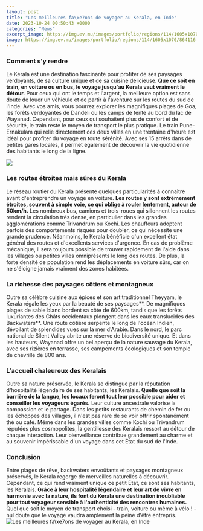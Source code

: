 ```yaml
---
layout: post
title: "Les meilleures fa\xe7ons de voyager au Kerala, en Inde"
date: 2023-10-24 00:50:43 +0000
categories: "News"
excerpt_image: https://img.ev.mu/images/portfolio/regions/114/1605x1070/864116.jpg
image: https://img.ev.mu/images/portfolio/regions/114/1605x1070/864116.jpg
---
```


### Comment s'y rendre
Le Kerala est une destination fascinante pour profiter de ses paysages verdoyants, de sa culture unique et de sa cuisine délicieuse. **Que ce soit en train, en voiture ou en bus, le voyage jusqu'au Kerala vaut vraiment le détour.** 
Pour ceux qui ont le temps et l'argent, la meilleure option est sans doute de louer un véhicule et de partir à l'aventure sur les routes du sud de l'Inde. Avec vos amis, vous pourrez explorer les magnifiques plages de Goa, les forêts verdoyantes de Dandeli ou les camps de tente au bord du lac de Wayanad. 
Cependant, pour ceux qui souhaitent plus de confort et de sécurité, le train reste le moyen de transport le plus pratique. Le train Pune-Ernakulam qui relie directement ces deux villes en une trentaine d'heure est idéal pour profiter du voyage en toute sérénité. Avec ses 15 arrêts dans de petites gares locales, il permet également de découvrir la vie quotidienne des habitants le long de la ligne.

![](http://blog.amplitudes.com/wp-content/uploads/2016/11/shutterstock_408038542-Kerala-backwaters-India-recadree.jpg)
### Les routes étroites mais sûres du Kerala
Le réseau routier du Kerala présente quelques particularités à connaître avant d'entreprendre un voyage en voiture. **Les routes y sont extrêmement étroites, souvent à simple voie, ce qui oblige à rouler lentement, autour de 50km/h.** Les nombreux bus, camions et trois-roues qui sillonnent les routes rendent la circulation très dense, en particulier dans les grandes agglomérations comme Trivandrum ou Kochi. Les chauffeurs adoptent parfois des comportements risqués pour doubler, ce qui nécessite une grande prudence.
Néanmoins, le Kerala bénéficie d'un excellent état général des routes et d'excellents services d'urgence. En cas de problème mécanique, il sera toujours possible de trouver rapidement de l'aide dans les villages ou petites villes omniprésents le long des routes. De plus, la forte densité de population rend les déplacements en voiture sûrs, car on ne s'éloigne jamais vraiment des zones habitées.
### La richesse des paysages côtiers et montagneux
Outre sa célèbre cuisine aux épices et son art traditionnel Theyyam, le Kerala régale les yeux par la beauté de ses paysages**. De magnifiques plages de sable blanc bordent sa côte de 600km, tandis que les forêts luxuriantes des Ghâts occidentaux plongent dans les eaux translucides des Backwaters**. 
Une route côtière serpente le long de l'océan Indien, dévoilant de splendides vues sur la mer d'Arabie. Dans le nord, le parc national de Silent Valley abrite une réserve de biodiversité unique. Et dans les hauteurs, Wayanad offre un bel aperçu de la nature sauvage du Kerala, avec ses rizières en terrasse, ses campements écologiques et son temple de chevrille de 800 ans.
### L'accueil chaleureux des Keralais
Outre sa nature préservée, le Kerala se distingue par la réputation d'hospitalité légendaire de ses habitants, les Keralais. **Quelle que soit la barrière de la langue, les locaux feront tout leur possible pour aider et conseiller les voyageurs égarés.** Leur culture ancestrale valorise la compassion et le partage. 
Dans les petits restaurants de chemin de fer ou les échoppes des villages, il n'est pas rare de se voir offrir spontanément thé ou café. Même dans les grandes villes comme Kochi ou Trivandrum réputées plus cosmopolites, la gentillesse des Keralais ressort au détour de chaque interaction. Leur bienveillance contribue grandement au charme et au souvenir impérissable d'un voyage dans cet État du sud de l'Inde.
### Conclusion 
Entre plages de rêve, backwaters envoûtants et paysages montagneux préservés, le Kerala regorge de merveilles naturelles à découvrir. Cependant, ce qui rend vraiment unique ce petit État, ce sont ses habitants, les Keralais. **Grâce à leur hospitalité légendaire et leur art de vivre en harmonie avec la nature, ils font du Kerala une destination inoubliable pour tout voyageur sensible à l'authenticité des rencontres humaines.** Quel que soit le moyen de transport choisi - train, voiture ou même à vélo ! - nul doute que le voyage vaudra amplement la peine d'être entrepris.
![Les meilleures fa\xe7ons de voyager au Kerala, en Inde](https://img.ev.mu/images/portfolio/regions/114/1605x1070/864116.jpg)